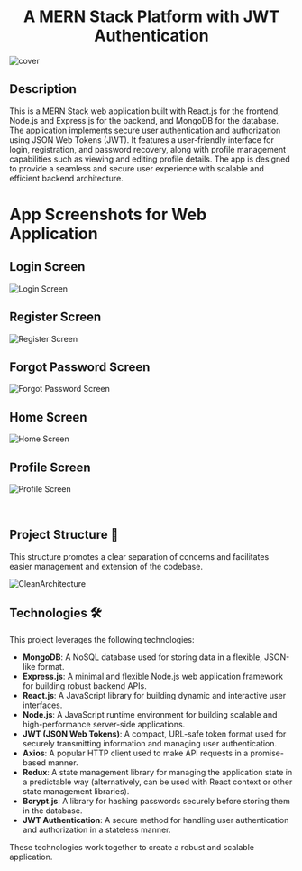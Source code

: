 <h1 align="center">A MERN Stack Platform with JWT Authentication</h1>

![cover](https://github.com/user-attachments/assets/f09739ff-d121-4ff5-9c3e-d63a80d8d5a6)




## Description

This is a MERN Stack web application built with React.js for the frontend, Node.js and Express.js for the backend, and MongoDB for the database. The application implements secure user authentication and authorization using JSON Web Tokens (JWT). It features a user-friendly interface for login, registration, and password recovery, along with profile management capabilities such as viewing and editing profile details. The app is designed to provide a seamless and secure user experience with scalable and efficient backend architecture.

# App Screenshots for Web Application

## Login Screen
![Login Screen](https://github.com/user-attachments/assets/01dcbe22-d606-4527-87c9-ba859c2ea82e)

## Register Screen
![Register Screen](https://github.com/user-attachments/assets/f7a93a99-faeb-4bff-ae3a-3edd28bda181)

## Forgot Password Screen
![Forgot Password Screen](https://github.com/user-attachments/assets/82e00598-5b8c-4eac-b74f-517d461a11ee)

## Home Screen
![Home Screen](https://github.com/user-attachments/assets/95db742c-5917-488f-8987-a2035cead46b)

## Profile Screen
![Profile Screen](https://github.com/user-attachments/assets/5ea1656f-041c-4dab-9670-2c3d738ae1ef)



<br />

## Project Structure 📁

This structure promotes a clear separation of concerns and facilitates easier management and extension of the codebase.

![CleanArchitecture](https://github.com/user-attachments/assets/e0695060-f965-45c4-ae2b-d3f30cce9df8)


## Technologies 🛠️

This project leverages the following technologies:

- **MongoDB**: A NoSQL database used for storing data in a flexible, JSON-like format.
- **Express.js**: A minimal and flexible Node.js web application framework for building robust backend APIs.
- **React.js**: A JavaScript library for building dynamic and interactive user interfaces.
- **Node.js**: A JavaScript runtime environment for building scalable and high-performance server-side applications.
- **JWT (JSON Web Tokens)**: A compact, URL-safe token format used for securely transmitting information and managing user authentication.
- **Axios**: A popular HTTP client used to make API requests in a promise-based manner.
- **Redux**: A state management library for managing the application state in a predictable way (alternatively, can be used with React context or other state management libraries).
- **Bcrypt.js**: A library for hashing passwords securely before storing them in the database.
- **JWT Authentication**: A secure method for handling user authentication and authorization in a stateless manner.


These technologies work together to create a robust and scalable application.

